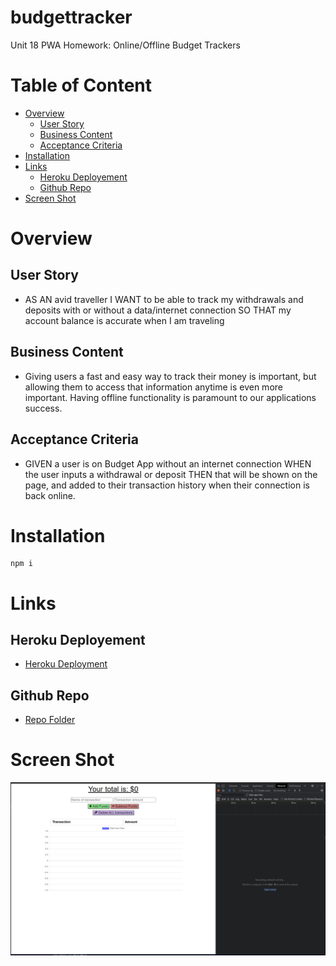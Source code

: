 # budgettracker
Unit 18 PWA Homework: Online/Offline Budget Trackers

# Table of Content
- [Overview](#overview)
    - [User Story](#user-story)
    - [Business Content](#business-content)
    - [Acceptance Criteria](#acceptance-criteria)
- [Installation](#installation)
- [Links](#links)
    - [Heroku Deployement](#heroku-deployement)
    - [Github Repo](#github-repo)
- [Screen Shot](#screen-shot)

# Overview
## User Story
- AS AN avid traveller
I WANT to be able to track my withdrawals and deposits with or without a data/internet connection
SO THAT my account balance is accurate when I am traveling

## Business Content
- Giving users a fast and easy way to track their money is important, but allowing them to access that information anytime is even more important. Having offline functionality is paramount to our applications success.

## Acceptance Criteria
- GIVEN a user is on Budget App without an internet connection
WHEN the user inputs a withdrawal or deposit
THEN that will be shown on the page, and added to their transaction history when their connection is back online.

# Installation
```
npm i
```

# Links
## Heroku Deployement
- [Heroku Deployment](https://budgettrackerunc.herokuapp.com/)
## Github Repo
- [Repo Folder](https://github.com/nhounhou/budgettracker)

# Screen Shot
![video](./public/images/quickVideo.gif)